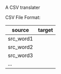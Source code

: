 A CSV translater

CSV File Format:

source | target
--- | ---
src_word1 |
src_word2 |
src_word3 |
... |

